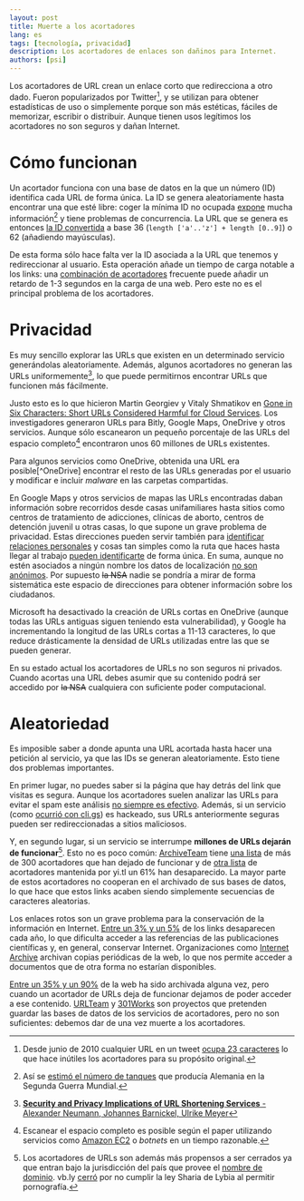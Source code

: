 ```yaml
---
layout: post
title: Muerte a los acortadores
lang: es
tags: [tecnología, privacidad]
description: Los acortadores de enlaces son dañinos para Internet.
authors: [psi]
---
```


Los acortadores de URL crean un enlace corto que redirecciona a otro dado.
Fueron popularizados por Twitter[^twitter], y se utilizan para obtener estadísticas de uso o simplemente porque son más estéticas, fáciles de memorizar, escribir o distribuir. Aunque tienen usos legítimos los acortadores no son seguros y dañan Internet.

[^twitter]: Desde junio de 2010 cualquier URL en un tweet [ocupa 23 caracteres](https://support.twitter.com/articles/344685) lo que hace inútiles los acortadores para su propósito original.

# Cómo funcionan

Un acortador funciona con una base de datos en la que un número (ID) identifica cada URL de forma única. La ID se genera aleatoriamente hasta encontrar una que esté libre: coger la mínima ID no ocupada [expone](https://www.quora.com/Is-exposing-database-auto-increment-id-considered-a-bad-practice/answer/Ted-Suzman) mucha información[^alemania] y tiene problemas de concurrencia.
La URL que se genera es entonces [la ID convertida](http://stackoverflow.com/a/1562793/3414720) a base 36 (`length ['a'..'z'] + length [0..9]`) o 62 (añadiendo mayúsculas).

[^alemania]: Así se [estimó el número de tanques](http://www.theguardian.com/world/2006/jul/20/secondworldwar.tvandradio) que producía Alemania en la Segunda Guerra Mundial.

De esta forma sólo hace falta ver la ID asociada a la URL que tenemos y redireccionar al usuario.
Esta operación añade un tiempo de carga notable a los links: una [combinación de acortadores](https://t37.net/why-link-shorteners-harm-your-readers-and-destroy-the-web.html) frecuente puede añadir un retardo de 1-3 segundos en la carga de una web.
Pero este no es el principal problema de los acortadores.

# Privacidad

Es muy sencillo explorar las URLs que existen en un determinado servicio generándolas aleatoriamente. Además, algunos acortadores no generan las URLs uniformemente[^uniforme], lo que puede permitirnos encontrar URLs que funcionen más fácilmente.

[^uniforme]: [**Security and Privacy Implications of URL Shortening Services** - Alexander Neumann, Johannes Barnickel, Ulrike Meyer](http://w2spconf.com/2011/papers/urlShortening.pdf)

Justo esto es lo que hicieron Martin Georgiev y Vitaly Shmatikov en [Gone in Six Characters: Short URLs Considered Harmful for Cloud Services](http://arxiv.org/pdf/1604.02734v1.pdf). Los investigadores generaron URLs para Bitly, Google Maps, OneDrive y otros servicios. Aunque sólo escanearon un pequeño porcentaje de las URLs del espacio completo[^espacio] encontraron unos 60 millones de URLs existentes.

[^espacio]: Escanear el espacio completo es posible según el paper utilizando servicios como [Amazon EC2](https://en.wikipedia.org/wiki/Amazon_Elastic_Compute_Cloud) o *botnets* en un tiempo razonable.

Para algunos servicios como OneDrive, obtenida una URL era posible[^OneDrive] encontrar el resto
de las URLs generadas por el usuario y modificar e incluir *malware* en las carpetas compartidas.

En Google Maps y otros servicios de mapas las URLs encontradas daban
información sobre recorridos desde casas unifamiliares hasta sitios como centros de tratamiento de adicciones, clínicas de aborto, centros de detención juvenil u otras casas, lo que supone un grave problema de privacidad.
Estas direcciones pueden servir también para [identificar relaciones personales](http://www.pnas.org/content/107/52/22436.long) y cosas tan simples como la ruta que haces hasta llegar al trabajo [pueden identificarte](http://crypto.stanford.edu/~pgolle/papers/commute.pdf) de forma única. En suma, aunque no estén asociados a ningún nombre los datos de localización [no son anónimos](http://citeseerx.ist.psu.edu/viewdoc/download?doi=10.1.1.651.44&rep=rep1&type=pdf). Por supuesto ~~la NSA~~ nadie se pondría a mirar
de forma sistemática este espacio de direcciones para obtener información sobre los
ciudadanos.

Microsoft ha desactivado la creación de URLs cortas en OneDrive (aunque todas las URLs antiguas siguen teniendo esta vulnerabilidad), y Google ha incrementando la longitud de las URLs cortas a 11-13 caracteres, lo que reduce drásticamente la densidad de URLs utilizadas entre las que se pueden generar.

En su estado actual los acortadores de URLs no son seguros ni privados. Cuando acortas
una URL debes asumir que su contenido podrá ser accedido por ~~la NSA~~ cualquiera con
suficiente poder computacional.

# Aleatoriedad

Es imposible saber a donde apunta una URL acortada hasta hacer una petición al servicio, ya que las IDs se generan aleatoriamente. Esto tiene dos problemas importantes.

En primer lugar, no puedes saber si la página que hay detrás del link que visitas es segura. Aunque los acortadores suelen analizar las URLs para evitar el spam este análisis [no siempre es efectivo](http://arxiv.org/pdf/1406.3687.pdf). Además, si un servicio (como [ocurrió con cli.gs](http://thenextweb.com/2009/06/16/popular-url-shortener-cligs-hacked)) es hackeado, sus URLs anteriormente seguras pueden ser redireccionadas a sitios maliciosos.

Y, en segundo lugar, si un servicio se interrumpe **millones de URLs dejarán de funcionar**[^interrupcion]. Esto no es poco común: [ArchiveTeam](http://archiveteam.org) tiene [una lista](http://archiveteam.org/index.php?title=TinyURL#Dead_or_Broken)
de más de 300 acortadores que han dejado de funcionar y de [otra lista](http://archive.is/VCaCh) de acortadores mantenida por yi.tl un 61% han desaparecido. La mayor parte de estos acortadores no cooperan en el archivado de sus bases de datos, lo que hace que estos links acaben siendo simplemente secuencias de caracteres aleatorias.

[^interrupcion]: Los acortadores de URLs son además más propensos a ser cerrados ya que entran bajo la jurisdicción del país que provee el [nombre de dominio](https://en.wikipedia.org/wiki/List_of_Internet_top-level_domains#Country_code_top-level_domains). vb.ly [cerró](http://www.economist.com/node/17249654) por no cumplir la ley Sharia de Lybia al permitir pornografía.

Los enlaces rotos son un grave problema para la conservación de la información en Internet.
[Entre un 3% y un 5%](https://en.wikipedia.org/wiki/Link_rot#Prevalence) de los links desaparecen cada año, lo que dificulta acceder a las referencias de las publicaciones científicas y, en general, conservar Internet. Organizaciones como [Internet Archive](http://archive.org) archivan copias periódicas de la web, lo que nos permite acceder a documentos que de otra forma no estarían disponibles.

[Entre un 35% y un 90%](http://arxiv.org/pdf/1212.6177v2.pdf) de la web ha sido archivada alguna vez, pero cuando un acortador de URLs deja de funcionar dejamos de poder acceder a ese contenido. [URLTeam](http://tracker.archiveteam.org:1337/status) y [301Works](http://301Works.org) son proyectos que pretenden guardar las bases de datos de los servicios de acortadores, pero no son suficientes: debemos dar de una vez muerte a los acortadores.
